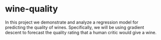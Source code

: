# wine-quality
In this project we demonstrate and analyze a regression model for predicting the quality of wines. Specifically, we will be using gradient descent to forecast the quality rating that a human critic would give a wine.
